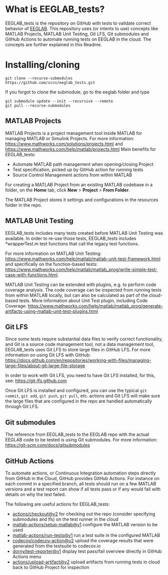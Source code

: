 # What is EEGLAB_tests?

EEGLAB_tests is the repository on GitHub with tests to validate correct behavior of [EEGLAB](https://github.com/sccn/eeglab). This repository uses (or intents to use) concepts like MATLAB Projects, MATLAB Unit Testing, Git LFS, Git submodules and GitHub Actions to automate running tests on EEGLAB in the cloud. The concepts are further explained in this Readme.

# Installing/cloning

```
git clone --recurse-submodules https://github.com/sccn/eeglab_tests.git
```

If you forgot to clone the submodule, go to the eeglab folder and type

```
git submodule update --init --recursive --remote
git pull --recurse-submodules
```

## MATLAB Projects

MATLAB Projects is a project management tool inside MATLAB for managing MATLAB or Simulink Projects. For more information: <https://www.mathworks.com/solutions/projects.html> and <https://www.mathworks.com/help/matlab/projects.html>
Main benefits for EEGLAB_tests:

- Automate MATLAB path management when opening/closing Project
- Test specification, picked up by GitHub action for running tests
- Source Control Management actions from within MATLAB

For creating a MATLAB Project from an existing MATLAB codebase in a folder, on the **Home** tab, click **New** > **Project** > **From Folder**.

The MATLAB Project stores it settings and configurations in the resources folder in the repo.

## MATLAB Unit Testing

EEGLAB_tests includes many tests created before MATLAB Unit Testing was available. In order to re-use those tests, EEGLAB_tests includes *wrapperTest.m test functions that call the legacy test functions.

For more information on MATLAB Unit Testing: <https://www.mathworks.com/help/matlab/matlab-unit-test-framework.html> and specifically on the function-based tests: <https://www.mathworks.com/help/matlab/matlab_prog/write-simple-test-case-with-functions.html>.

MATLAB Unit Testing can be extended with plugins, e.g. to perform code coverage analysis. The code coverage can be inspected from running tests from within MATLAB locally, but can also be calculated as part of the cloud-based tests. More information about Unit Test plugin, including Code Coverage:
<https://www.mathworks.com/help/matlab/matlab_prog/generate-artifacts-using-matlab-unit-test-plugins.html>

## Git LFS

Since some tests require substantial data files to verify correct functionality, and Git is a source code management tool, not a data management tool, EEGLAB_tests uses Git LFS to store large files in GitHub LFS. For more information on using Git LFS with GitHub:
<https://docs.github.com/en/repositories/working-with-files/managing-large-files/about-git-large-file-storage>

In order to work with Git LFS, you need to have Git LFS installed, for this, see:
<https://git-lfs.github.com>

Once Git LFS is installed and configured, you can use the typical `git commit`, `git add`, `git push`, `git pull`, etc. actions and Git LFS will make sure the large files that are configured in the repo are handled automatically through Git LFS.

## Git submodules

The reference from EEGLAB_tests to the EEGLAB repo with the actual EEGLAB code to be tested is using Git submodules. For more information: <https://git-scm.com/docs/gitsubmodules>

## GitHub Actions

To automate actions, or Continuous Integration automation steps directly from GitHub in the Cloud, GitHub provides GitHub Actions. For instance on each commit in a specified branch, all tests should run on a few MATLAB versions and a test report can show if all tests pass or if any would fail with details on why the test failed.

The following are useful actions for EEGLAB_tests:

- [actions/checkout@v2](https://github.com/actions/checkout)
  for checking out the repo (consider specifying submodules and lfs) on the test runner in the cloud
- [matlab-actions/setup-matlab@v1](https://github.com/matlab-actions/setup-matlab/)
  configure the MATLAB version to be used
- [matlab-actions/run-tests@v1](https://github.com/matlab-actions/run-tests)
  run a test suite in the configured MATLAB
- [codecov/codecov-action@v2](https://github.com/codecov/codecov-action)
  upload the coverage results that were generated from the testsuite to codecov.io
- [dorny/test-reporter@v1](https://github.com/dorny/test-reporter)
  display test pass/fail overview directly in GitHub Actions menu
- [actions/upload-artifact@v2](https://github.com/actions/upload-artifact)
  upload artifacts from running tests in cloud back to GitHub Project for inspection
  
